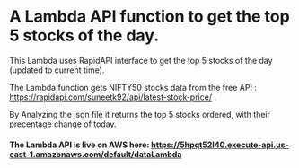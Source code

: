 # A Lambda API function to get the top 5 stocks of the day.

This Lambda uses RapidAPI interface to get the top 5 stocks of the day (updated to current time).

The Lambda function gets NIFTY50 stocks data from the free API : https://rapidapi.com/suneetk92/api/latest-stock-price/ .

By Analyzing the json file it returns the top 5 stocks ordered, with their precentage change of today.

#### The Lambda API is live on AWS here: https://5hpqt52l40.execute-api.us-east-1.amazonaws.com/default/dataLambda
